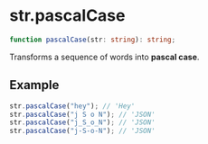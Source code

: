 # str.pascalCase

```ts
function pascalCase(str: string): string;
```

Transforms a sequence of words into **pascal case**.

## Example

```ts
str.pascalCase("hey"); // 'Hey'
str.pascalCase("j S o N"); // 'JSON'
str.pascalCase("j_S_o_N"); // 'JSON'
str.pascalCase("j-S-o-N"); // 'JSON'
```
